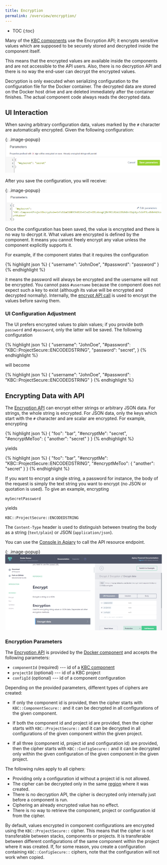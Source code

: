 ```yaml
---
title: Encryption
permalink: /overview/encryption/
---
```


* TOC
{:toc}

Many of the [KBC components](/overview/) use the Encryption API; it encrypts sensitive values
which are supposed to be securely stored and decrypted inside the component itself.

This means that the encrypted values are available inside the components and are not accessible
to the API users. Also, there is no decryption API and there is no way the end-user can decrypt
the encrypted values.

Decryption is only executed when serializing configuration to the configuration file for
the Docker container. The decrypted data are stored on the Docker host drive and are
deleted immediately after the container finishes. The actual component code always reads
the decrypted data.

## UI Interaction
When saving arbitrary configuration data, values marked by the `#` character are automatically encrypted.
Given the following configuration:

{: .image-popup}
![Screenshot - Configuration editor - before](/overview/encryption-1.png)

After you save the configuration, you will receive:

{: .image-popup}
![Screenshot - Configuration editor - after](/overview/encryption-2.png)

Once the configuration has been saved, the value is encrypted and there is no way to decrypt it.
What values are encrypted is defined by the component. It means you cannot freely encrypt any
value unless the component explicitly supports it.

For example, if the component states that it requires the configuration

{% highlight json %}
{
    "username": "JohnDoe",
    "#password": "password"
}
{% endhighlight %}

it means the password will always be encrypted and the username will not be encrypted. You
cannot pass `#username` because the component does not expect such a key to exist
(although its value will be encrypted and decrypted normally). Internally, the
[encrypt API call](#encrypting-data-with-api) is used to encrypt the values before saving them.

### UI Configuration Adjustment
The UI prefers encrypted values to plain values; if you provide both `password` and `#password`, only the latter will be saved.
The following configuration

{% highlight json %}
{
    "username": "JohnDoe",
    "#password": "KBC::ProjectSecure::ENCODEDSTRING",
    "password": "secret",
}
{% endhighlight %}

will become

{% highlight json %}
{
    "username": "JohnDoe",
    "#password": "KBC::ProjectSecure::ENCODEDSTRING"
}
{% endhighlight %}

## Encrypting Data with API
The [Encryption API](https://keboolaencryption.docs.apiary.io/#reference/encrypt/encryption/encrypt-data) can encrypt
either strings or arbitrary JSON data. For strings, the whole string is encrypted. For JSON data,
only the keys which start with the `#` character and are scalar are encrypted. For example, encrypting

{% highlight json %}
{
    "foo": "bar",
    "#encryptMe": "secret",
    "#encryptMeToo": {
        "another": "secret"
    }
}
{% endhighlight %}

yields

{% highlight json %}
{
    "foo": "bar",
    "#encryptMe": "KBC::ProjectSecure::ENCODEDSTRING",
    "#encryptMeToo": {
        "another": "secret"
    }
}
{% endhighlight %}

If you want to encrypt a single string, a password for instance, the body of the request is simply the text string
you want to encrypt (no JSON or quotation is used). To give an example, encrypting

    mySecretPassword

yields

    KBC::ProjectSecure::ENCODEDSTRING

The `Content-Type` header is used to distinguish between treating the body as a string (`text/plain`) or JSON (`application/json`).

You can use the [Console in Apiary](https://keboolaencryption.docs.apiary.io/#reference/encrypt/encryption/encrypt-data?console=1) to
call the API resource endpoint.

{: .image-popup}
![Console screenshot](/overview/encryption-console.png)

### Encryption Parameters
The [Encryption API](https://kebooladocker.docs.apiary.io/#reference/encrypt/encryption/encrypt-data)
is provided by the [Docker component](/extend/docker-runner/) and accepts the following parameters:

- `componentId` (required) --- id of a [KBC component](/extend/component/tutorial/#creating-a-component)
- `projectId` (optional) --- id of a KBC project
- `configId` (optional) --- id of a component configuration

Depending on the provided parameters, different types of ciphers are created:

- If only the component id is provided, then the cipher starts with `KBC::ComponentSecure::` and it can be
decrypted in all configurations of the given component.

- If both the component id and project id are provided, then the cipher starts with `KBC::ProjectSecure::` and it
can be decrypted in all configurations of the given component within the given project.

- If all three (component id, project id and configuration id) are provided, then the cipher starts with
`KBC::ConfigSecure::` and it can be decrypted only within the given configuration of the given component in the given project.

The following rules apply to all ciphers:

- Providing only a configuration id without a project id is not allowed.
- The cipher can be decrypted only in the same [region](/overview/api/#regions-and-endpoints) where it was created.
- There is no decryption API, the cipher is decrypted only internally just before a component is run.
- Ciphering an already encrypted value has no effect.
- There is no way to retrieve the component, project or configuration id from the cipher.

By default, values encrypted in component configurations are encrypted using the `KBC::ProjectSecure::` cipher.
This means that the cipher is not transferable between stacks, components or projects. It is transferable
between different configurations of the same component within the project where it was created. If, for some
reason, you create a configuration containing `KBC::ConfigSecure::` ciphers, note that the configuration will not work when copied.
